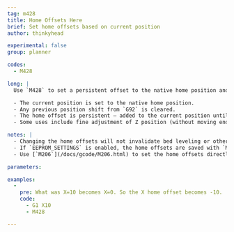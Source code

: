 ```yaml
---
tag: m428
title: Home Offsets Here
brief: Set home offsets based on current position
author: thinkyhead

experimental: false
group: planner

codes:
  - M428

long: |
  Use `M428` to set a persistent offset to the native home position and coordinate space by assigning the current position as the native home position. See the example below.

  - The current position is set to the native home position.
  - Any previous position shift from `G92` is cleared.
  - The home offset is persistent — added to the current position until changed.
  - Some uses include fine adjustment of Z position (without moving endstops) and shifting the coordinate space to print on a different part of the bed.

notes: |
  - Changing the home offsets will not invalidate bed leveling or other saved data.
  - If `EEPROM_SETTINGS` is enabled, the home offsets are saved with `M500`, loaded with `M501`, and reset with `M502`.
  - Use [`M206`](/docs/gcode/M206.html) to set the home offsets directly.

parameters:

examples:
  -
    pre: What was X=10 becomes X=0. So the X home offset becomes -10.
    code:
      - G1 X10
      - M428

---
```

